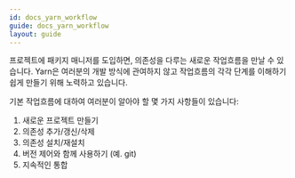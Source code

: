 ```yaml
---
id: docs_yarn_workflow
guide: docs_yarn_workflow
layout: guide
---
```


프로젝트에 패키지 매니저를 도입하면, 의존성을 다루는 새로운 작업흐름을 만날 수 있습니다.
Yarn은 여러분의 개발 방식에 관여하지 않고 작업흐름의 각각 단계를 이해하기 쉽게 만들기 위해 노력하고 있습니다.

기본 작업흐름에 대하여 여러분이 알아야 할 몇 가지 사항들이 있습니다:

  1. 새로운 프로젝트 만들기
  2. 의존성 추가/갱신/삭제
  3. 의존성 설치/재설치
  4. 버전 제어와 함께 사용하기 (예. git)
  5. 지속적인 통합
